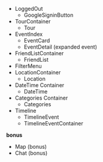 * LoggedOut
  * GoogleSigninButton
* TourContainer
  * Tour
* EventIndex
  * EventCard
  * EventDetail (expanded event)
* FriendListContainer
  * FriendList
* FilterMenu
* LocationContainer
  * Location
* DateTime Container
  * DateTime
* Categories Container
  * Categories
* Timeline
  * TimelineEvent
  * TimelineEventContainer


__bonus__  

* Map (bonus)
* Chat (bonus)
